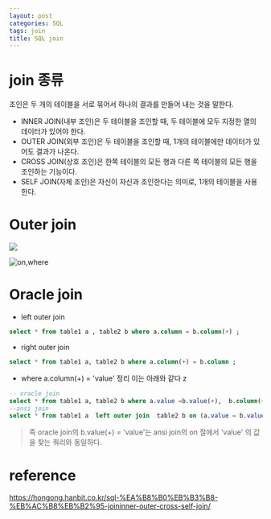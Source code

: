 ```yaml
---
layout: post
categories: SQL
tags: join
title: SQL join
---
```

# join 종류
조인은 두 개의 테이블을 서로 묶어서 하나의 결과를 만들어 내는 것을 말한다.
- INNER JOIN(내부 조인)은 두 테이블을 조인할 때, 두 테이블에 모두 지정한 열의 데이터가 있어야 한다.
- OUTER JOIN(외부 조인)은 두 테이블을 조인할 때, 1개의 테이블에만 데이터가 있어도 결과가 나온다.
- CROSS JOIN(상호 조인)은 한쪽 테이블의 모든 행과 다른 쪽 테이블의 모든 행을 조인하는 기능이다.
- SELF JOIN(자체 조인)은 자신이 자신과 조인한다는 의미로, 1개의 테이블을 사용한다.
# Outer join
![](https://hongong.hanbit.co.kr/wp-content/uploads/2021/11/OUTER-JOIN_%EB%8D%94%EC%95%8C%EC%95%84%EB%B3%B4%EA%B8%B0-1.png)

![on,where](https://img1.daumcdn.net/thumb/R1280x0/?scode=mtistory2&fname=https%3A%2F%2Fblog.kakaocdn.net%2Fdn%2Fx0q63%2FbtqzLj6ngCR%2FgZZKUTp1hX31oRap3f2ZS0%2Fimg.png)

# Oracle join 
- left outer join 
```sql
select * from table1 a , table2 b where a.column = b.column(+) ;
```
- right outer join
```sql
select * from table1 a, table2 b where a.column(+) = b.column ;
```

-  where a.column(+) = 'value' 정리
이는 아래와 같다
z
```sql
-- oracle join
select * from table1 a, table2 b where a.value =b.value(+),  b.column(+) = 'value' ; -- oracle left outer join
--ansi join
select * from table1 a  left outer join  table2 b on (a.value = b.value AND  b.column = 'value' ) ;
```
> 즉 oracle join의 b.value(+) = 'value'는 ansi join의 on 절에서 'value' 의 값을 찾는 쿼리와 동일하다.

# reference
<https://hongong.hanbit.co.kr/sql-%EA%B8%B0%EB%B3%B8-%EB%AC%B8%EB%B2%95-joininner-outer-cross-self-join/>